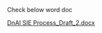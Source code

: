 Check below word doc

[DnAI SIE Process_Draft_2.docx](/.attachments/DnAI%20SIE%20Process_Draft_2-f3e42f82-6a9e-44f2-9cd6-8287b57d0bb2.docx)